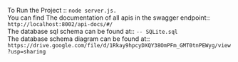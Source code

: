 To Run the Project ::  ```node server.js.``` <br>
You can find The documentation of all apis in the swagger endpoint:: ```http://localhost:8002/api-docs/#/```<br>
The database sql schema can be found at:: ```-- SQLite.sql```<br>
The database schema diagram can be found at:: ```https://drive.google.com/file/d/1Rkay9hpcyDXQY38OmPFm_GMT0tnPEWyg/view?usp=sharing```<br>
